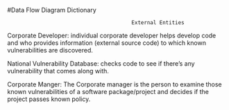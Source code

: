 #Data Flow Diagram Dictionary

                                            External Entities
Corporate Developer: individual corporate developer helps develop code and who provides information (external source code) to which known vulnerabilities are discovered.  

National Vulnerability Database:  checks code to see if there’s any vulnerability that comes along with.

Corporate Manger: The Corporate manager is the person to examine those known vulnerabilities of a software package/project and decides if the project passes known policy.



